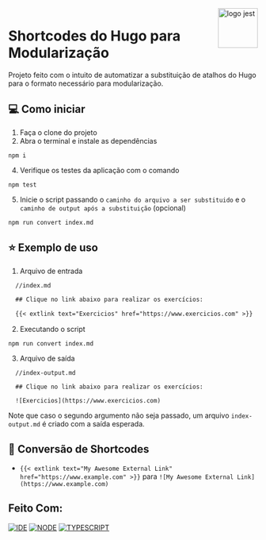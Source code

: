 <img src="https://d33wubrfki0l68.cloudfront.net/c38c7334cc3f23585738e40334284fddcaf03d5e/2e17c/images/hugo-logo-wide.svg" alt="logo jest" width="80px" align="right">

# Shortcodes do Hugo para Modularização

Projeto feito com o intuito de automatizar a substituição de atalhos do Hugo para o formato necessário para modularização. 

## 💻 Como iniciar

1. Faça o clone do projeto
3. Abra o terminal e instale as dependências
```shell
npm i
```
4. Verifique os testes da aplicação com o comando
```shell
npm test
```
5. Inicie o script passando o `caminho do arquivo a ser substituido` e o `caminho de output após a substituição` (opcional)
```shell
npm run convert index.md
```

## ⭐ Exemplo de uso
  1. Arquivo de entrada
  ```markdown
    //index.md
  
    ## Clique no link abaixo para realizar os exercícios:
  
    {{< extlink text="Exercicios" href="https://www.exercicios.com" >}}
  
  ```
  2. Executando o script
  ```shell
  npm run convert index.md
  ```
  3. Arquivo de saída
  ```
    //index-output.md

    ## Clique no link abaixo para realizar os exercícios:

    ![Exercicios](https://www.exercicios.com)
  ```
  Note que caso o segundo argumento não seja passado, um arquivo `index-output.md` é criado com a saída esperada.


## 🔧 Conversão de Shortcodes
  - `{{< extlink text="My Awesome External Link" href="https://www.example.com" >}}` para `![My Awesome External Link](https://www.example.com)`

## Feito Com:
[![IDE](https://img.shields.io/badge/Visual_studio_code-0078D4?style=for-the-badge&logo=visual%20studio%20code&logoColor=white)](https://code.visualstudio.com/)
[![NODE](https://img.shields.io/badge/Node.js-339933?style=for-the-badge&logo=nodedotjs&logoColor=white)](https://nodejs.org/)
[![TYPESCRIPT](https://img.shields.io/badge/TypeScript-007ACC?style=for-the-badge&logo=typescript&logoColor=white)](https://www.typescriptlang.org/)
